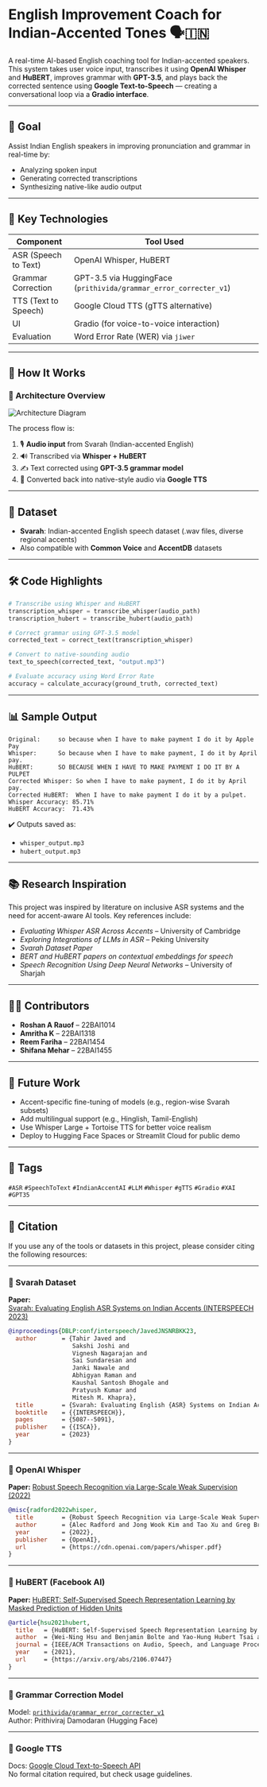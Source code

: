 # English Improvement Coach for Indian-Accented Tones 🗣️🇮🇳

A real-time AI-based English coaching tool for Indian-accented speakers. This system takes user voice input, transcribes it using **OpenAI Whisper** and **HuBERT**, improves grammar with **GPT-3.5**, and plays back the corrected sentence using **Google Text-to-Speech** — creating a conversational loop via a **Gradio interface**.

---

## 🎯 Goal

Assist Indian English speakers in improving pronunciation and grammar in real-time by:
- Analyzing spoken input
- Generating corrected transcriptions
- Synthesizing native-like audio output

---

## 🧩 Key Technologies

| Component           | Tool Used                                                    |
|---------------------|-------------------------------------------------------------|
| ASR (Speech to Text)| OpenAI Whisper, HuBERT                                      |
| Grammar Correction  | GPT-3.5 via HuggingFace (`prithivida/grammar_error_correcter_v1`) |
| TTS (Text to Speech)| Google Cloud TTS (gTTS alternative)                         |
| UI                  | Gradio (for voice-to-voice interaction)                     |
| Evaluation          | Word Error Rate (WER) via `jiwer`                           |

---

## 🔁 How It Works

### 📌 Architecture Overview

![Architecture Diagram](assets/architecture_diagram.png)

The process flow is:

1. 🎙️ **Audio input** from Svarah (Indian-accented English)
2. 🔊 Transcribed via **Whisper + HuBERT**
3. ✍️ Text corrected using **GPT-3.5 grammar model**
4. 🔁 Converted back into native-style audio via **Google TTS**

---

## 📁 Dataset

- **Svarah**: Indian-accented English speech dataset (.wav files, diverse regional accents)
- Also compatible with **Common Voice** and **AccentDB** datasets

---

## 🛠️ Code Highlights

```python
# Transcribe using Whisper and HuBERT
transcription_whisper = transcribe_whisper(audio_path)
transcription_hubert = transcribe_hubert(audio_path)

# Correct grammar using GPT-3.5 model
corrected_text = correct_text(transcription_whisper)

# Convert to native-sounding audio
text_to_speech(corrected_text, "output.mp3")

# Evaluate accuracy using Word Error Rate
accuracy = calculate_accuracy(ground_truth, corrected_text)
```

---

## 📊 Sample Output

```
Original:     so because when I have to make payment I do it by Apple Pay
Whisper:      So because when I have to make payment, I do it by April pay.
HuBERT:       SO BECAUSE WHEN I HAVE TO MAKE PAYMENT I DO IT BY A PULPET
Corrected Whisper: So when I have to make payment, I do it by April pay.
Corrected HuBERT:  When I have to make payment I do it by a pulpet.
Whisper Accuracy: 85.71%
HuBERT Accuracy:  71.43%
```

✔️ Outputs saved as:
- `whisper_output.mp3`
- `hubert_output.mp3`

---

## 📚 Research Inspiration

This project was inspired by literature on inclusive ASR systems and the need for accent-aware AI tools. Key references include:
- *Evaluating Whisper ASR Across Accents* – University of Cambridge
- *Exploring Integrations of LLMs in ASR* – Peking University
- *Svarah Dataset Paper*
- *BERT and HuBERT papers on contextual embeddings for speech*
- *Speech Recognition Using Deep Neural Networks* – University of Sharjah

---

## 👨‍💻 Contributors

- **Roshan A Rauof** – 22BAI1014
- **Amritha K** – 22BAI1318
- **Reem Fariha** – 22BAI1454
- **Shifana Mehar** – 22BAI1455

---

## 🔮 Future Work

- Accent-specific fine-tuning of models (e.g., region-wise Svarah subsets)
- Add multilingual support (e.g., Hinglish, Tamil-English)
- Use Whisper Large + Tortoise TTS for better voice realism
- Deploy to Hugging Face Spaces or Streamlit Cloud for public demo

---

## 📌 Tags

`#ASR` `#SpeechToText` `#IndianAccentAI` `#LLM` `#Whisper` `#gTTS` `#Gradio` `#XAI` `#GPT35`

---

## 📖 Citation

If you use any of the tools or datasets in this project, please consider citing the following resources:

---

### 📌 Svarah Dataset

**Paper:**  
[Svarah: Evaluating English ASR Systems on Indian Accents (INTERSPEECH 2023)](https://www.isca-archive.org/interspeech_2023/javed23_interspeech.pdf)

```bibtex
@inproceedings{DBLP:conf/interspeech/JavedJNSNRBKK23,
  author       = {Tahir Javed and
                  Sakshi Joshi and
                  Vignesh Nagarajan and
                  Sai Sundaresan and
                  Janki Nawale and
                  Abhigyan Raman and
                  Kaushal Santosh Bhogale and
                  Pratyush Kumar and
                  Mitesh M. Khapra},
  title        = {Svarah: Evaluating English {ASR} Systems on Indian Accents},
  booktitle    = {{INTERSPEECH}},
  pages        = {5087--5091},
  publisher    = {{ISCA}},
  year         = {2023}
}
```

---

### 📌 OpenAI Whisper

**Paper:** [Robust Speech Recognition via Large-Scale Weak Supervision (2022)](https://cdn.openai.com/papers/whisper.pdf)

```bibtex
@misc{radford2022whisper,
  title        = {Robust Speech Recognition via Large-Scale Weak Supervision},
  author       = {Alec Radford and Jong Wook Kim and Tao Xu and Greg Brockman and Christine McLeavey and Jonas Schneider},
  year         = {2022},
  publisher    = {OpenAI},
  url          = {https://cdn.openai.com/papers/whisper.pdf}
}
```

---

### 📌 HuBERT (Facebook AI)

**Paper:** [HuBERT: Self-Supervised Speech Representation Learning by Masked Prediction of Hidden Units](https://arxiv.org/abs/2106.07447)

```bibtex
@article{hsu2021hubert,
  title   = {HuBERT: Self-Supervised Speech Representation Learning by Masked Prediction of Hidden Units},
  author  = {Wei-Ning Hsu and Benjamin Bolte and Yao-Hung Hubert Tsai and Kushal Lakhotia and Ruslan Salakhutdinov and Abdelrahman Mohamed},
  journal = {IEEE/ACM Transactions on Audio, Speech, and Language Processing},
  year    = {2021},
  url     = {https://arxiv.org/abs/2106.07447}
}
```

---

### 📌 Grammar Correction Model

Model: [`prithivida/grammar_error_correcter_v1`](https://huggingface.co/prithivida/grammar_error_correcter_v1)  
Author: Prithiviraj Damodaran (Hugging Face)

---

### 📌 Google TTS

Docs: [Google Cloud Text-to-Speech API](https://cloud.google.com/text-to-speech/docs)  
No formal citation required, but check usage guidelines.
